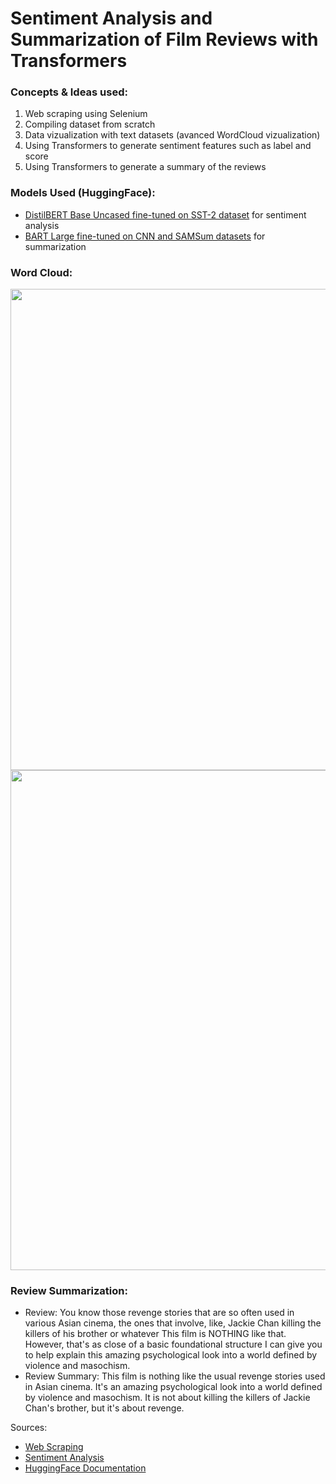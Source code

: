 # **Sentiment Analysis and Summarization of Film Reviews with Transformers**
### Concepts & Ideas used:
  1. Web scraping using Selenium 
  2. Compiling dataset from scratch
  3. Data vizualization with text datasets (avanced WordCloud vizualization)
  4. Using Transformers to generate sentiment features such as label and score
  5. Using Transformers to generate a summary of the reviews

### Models Used (HuggingFace):
- [DistilBERT Base Uncased fine-tuned on SST-2 dataset](https://huggingface.co/distilbert-base-uncased-finetuned-sst-2-english) for sentiment analysis
- [BART Large fine-tuned on CNN and SAMSum datasets](https://huggingface.co/philschmid/bart-large-cnn-samsum) for summarization

### Word Cloud:
<img src="https://github.com/a-tabaza/sentiment-analysis-and-film-rating-prediction-with-transformers/blob/main/combined_wc_resized.png?raw=true"  width="1200" height="770">
<img src="https://github.com/a-tabaza/sentiment-analysis-and-film-rating-prediction-with-transformers/blob/main/wordcloud_combined.jpg?raw=true"  width="800" height="800">

### Review Summarization:
- Review: You know those revenge stories that are so often used in various Asian cinema, the ones that involve, like, Jackie Chan killing the killers of his brother or whatever  This film is NOTHING like that. However, that's as close of a basic foundational structure I can give you to help explain this amazing psychological look into a world defined by violence and masochism. 
- Review Summary: This film is nothing like the usual revenge stories used in Asian cinema. It's an amazing psychological look into a world defined by violence and masochism. It is not about killing the killers of Jackie Chan's brother, but it's about revenge.  

Sources: 
- [Web Scraping](https://www.analyticsvidhya.com/blog/2022/07/scraping-imdb-reviews-in-python-using-selenium/)
- [Sentiment Analysis](https://www.kaggle.com/code/emirkocak/in-depth-series-sentiment-analysis-w-transformers/)
- [HuggingFace Documentation](https://huggingface.co/blog/sentiment-analysis-python)

